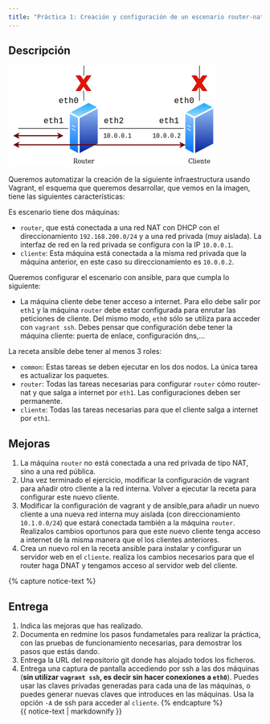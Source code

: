 ```yaml
---
title: "Práctica 1: Creación y configuración de un escenario router-nat"
---
```


## Descripción

![router](img/router.png)

Queremos automatizar la creación de la siguiente infraestructura usando Vagrant, el esquema que queremos desarrollar, que vemos en la imagen, tiene las siguientes características:

Es escenario tiene dos máquinas:

* `router`, que está conectada a una red NAT con DHCP con el direccionamiento `192.168.200.0/24` y a una red privada (muy aislada). La interfaz de red en la red privada se configura con la IP `10.0.0.1`.
* `cliente`: Esta máquina está conectada a la misma red privada que la máquina anterior, en este caso su direccionamiento es `10.0.0.2`.


Queremos configurar el escenario con ansible, para que cumpla lo siguiente:

* La máquina cliente debe tener acceso a internet. Para ello debe salir por `eth1` y la máquina `router` debe estar configurada para enrutar las peticiones de cliente. Del mismo modo, `eth0` sólo se utiliza para acceder con `vagrant ssh`. Debes pensar que configuración debe tener la máquina cliente: puerta de enlace, configuración dns,...

La receta ansible debe tener al menos 3 roles:

* `common`: Estas tareas se deben ejecutar en los dos nodos. La única tarea es actualizar los paquetes.
* `router`: Todas las tareas necesarias para configurar `router` cómo router-nat y que salga a internet por `eth1`. Las configuraciones deben ser permanente.
* `cliente`: Todas las tareas necesarias para que el cliente salga a internet por `eth1`.

## Mejoras

1. La máquina `router` no está conectada a una red privada de tipo NAT, sino a una red pública.
2. Una vez terminado el ejercicio, modificar la configuración de vagrant para añadir otro cliente a la red interna. Volver a ejecutar la receta para configurar este nuevo cliente.
3. Modificar la configuración de vagrant y de ansible,para añadir un nuevo cliente a una nueva red interna muy aislada (con direccionamiento `10.1.0.0/24`) que estará conectada también a la máquina `router`. Realizalos cambios oportunos para que este nuevo cliente tenga acceso a internet de la misma manera que el los clientes anteriores.
4. Crea un nuevo rol en la receta ansible para instalar y configurar un servidor web en el `cliente`. realiza los cambios necesarios para que el router haga DNAT y tengamos acceso al servidor web del cliente.

{% capture notice-text %}
## Entrega

1. Indica las mejoras que has realizado. 
2. Documenta en redmine los pasos fundametales para realizar la práctica, con las pruebas de funcionamiento necesarias, para demostrar los pasos que estás dando.
3. Entrega la URL del repositorio git donde has alojado todos los ficheros.
4. Entrega una captura de pantalla accediendo por ssh a las dos máquinas (**sin utilizar `vagrant ssh`, es decir sin hacer conexiones a `eth0`**). Puedes usar las claves privadas generadas para cada una de las máquinas, o puedes generar nuevas claves que introduces en las máquinas. Usa la opción `-A`  de ssh para acceder al `cliente`.
{% endcapture %}<div class="notice--info">{{ notice-text | markdownify }}</div>

